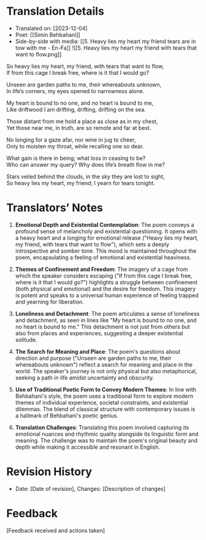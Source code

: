 # Translation Details
- Translated on: [2023-12-04]  
- Poet: [[Simin Behbahani]]  
- Side-by-side with media: [[5. Heavy lies my heart my friend tears are in tow with me - En-Fa]]
![[5. Heavy lies my heart my friend with tears that want to flow.png]]

So heavy lies my heart, my friend, with tears that want to flow,  
If from this cage I break free, where is it that I would go?  

Unseen are garden paths to me, their whereabouts unknown,  
In life’s corners, my eyes opened to narrowness alone.  

My heart is bound to no one, and no heart is bound to me,  
Like driftwood I am drifting, drifting, drifting on the sea.  

Those distant from me hold a place as close as in my chest,  
Yet those near me, in truth, are so remote and far at best.  

No longing for a gaze afar, nor wine in jug to cheer,  
Only to moisten my throat, while recalling one so dear.  

What gain is there in being; what loss in ceasing to be?  
Who can answer my query? Why does life’s breath flow in me?  

Stars veiled behind the clouds, in the sky they are lost to sight,  
So heavy lies my heart, my friend; I yearn for tears tonight.


# Translators’ Notes
1. **Emotional Depth and Existential Contemplation**: The poem conveys a profound sense of melancholy and existential questioning. It opens with a heavy heart and a longing for emotional release ("Heavy lies my heart, my friend, with tears that want to flow"), which sets a deeply introspective and somber tone. This mood is maintained throughout the poem, encapsulating a feeling of emotional and existential heaviness.
    
2. **Themes of Confinement and Freedom**: The imagery of a cage from which the speaker considers escaping ("If from this cage I break free, where is it that I would go?") highlights a struggle between confinement (both physical and emotional) and the desire for freedom. This imagery is potent and speaks to a universal human experience of feeling trapped and yearning for liberation.
    
3. **Loneliness and Detachment**: The poem articulates a sense of loneliness and detachment, as seen in lines like "My heart is bound to no one, and no heart is bound to me." This detachment is not just from others but also from places and experiences, suggesting a deeper existential solitude.
    
4. **The Search for Meaning and Place**: The poem's questions about direction and purpose ("Unseen are garden paths to me, their whereabouts unknown") reflect a search for meaning and place in the world. The speaker's journey is not only physical but also metaphorical, seeking a path in life amidst uncertainty and obscurity.
    
5. **Use of Traditional Poetic Form to Convey Modern Themes**: In line with Behbahani's style, the poem uses a traditional form to explore modern themes of individual experience, societal constraints, and existential dilemmas. The blend of classical structure with contemporary issues is a hallmark of Behbahani's poetic genius.
    
6. **Translation Challenges**: Translating this poem involved  capturing its emotional nuances and rhythmic quality alongside its linguistic form and meaning. The challenge was to maintain the poem's original beauty and depth while making it accessible and resonant in English.

# Revision History
- Date: [Date of revision], Changes: [Description of changes]

# Feedback
[Feedback received and actions taken]

